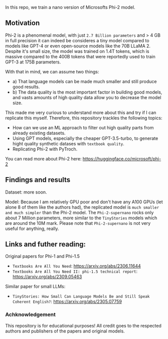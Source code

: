 In this repo, we train a nano version of Microsofts Phi-2 model. 

## Motivation
Phi-2 is a phenomenal model, with just `2.7 Billion parameters` and > 4 GB in full precision it can indeed be consideres a tiny model compared to
models like GPT-4 or even open-source models like the 70B LLaMA 2. Despite it's small size, the model was trained on 1.4T tokens, which is massive compared to the 400B tokens that were reportedly used to train GPT-3 at 175B parameters.

With that in mind, we can assume two things: 
- a) That language models can be made much smaller and still produce good results. 
- b) The data quality is the most important factor in building good models, and vasts amounts of high quality data allow you to decrease the model size. 

This made me very curious to understand more about this and try if I can replicate this myself. Therefore, this repository trackles the following topics: 
- How can we use an ML approach to filter out high quality parts from already existing datasets. 
- Using GPT models, especially the cheaper GPT-3.5-turbo, to generate hight quality synthetic datases with `textbook quality`.
- Replicating Phi-2 with PyTroch.

You can read more about Phi-2 here: https://huggingface.co/microsoft/phi-2

## Findings and results 

Dataset: 
more soon.

Model: 
Because I am relatively GPU poor and don't have any A100 GPUs (let alone 8 of them like the authors had), the replicated model is `much smaller and much simpler` than the Phi-2 model. The `Phi-2-supernano` rocks only about 7 Million parameters, more similar to the `TinyStories` models which are around the 10M mark. Please note that `Phi-2-supernano` is not very useful for anything, really.

## Links and futher reading:
Original papers for Phi-1 and Phi-1.5
- `Textbooks Are All You Need`: https://arxiv.org/abs/2306.11644
- `Textbooks Are All You Need II: phi-1.5 technical report`: https://arxiv.org/abs/2309.05463

Similar paper for small LLMs:
- `TinyStories: How Small Can Language Models Be and Still Speak Coherent English?`: https://arxiv.org/abs/2305.07759

### Achknowledgement
This repository is for educational purposes! All credit goes to the respected authors and publishers of the papers and original models. 